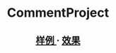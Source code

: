 # <h1 align="center">CommentProject</h1>

<div aligh="center">
    <h2 align="center">
        <a href="src/my_class.h">
            样例
        </a>
        <span>·</span>
        <a href="docs/html/index.html">
            效果
        </a>
	</h2>
</div>